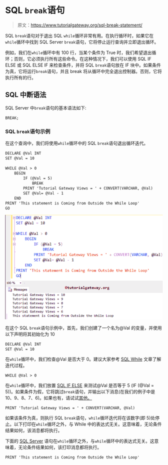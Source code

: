 # SQL `break`语句

> 原文：<https://www.tutorialgateway.org/sql-break-statement/>

SQL `break`语句对于退出 SQL `while`循环非常有用。在执行循环时，如果它在`while`循环中找到 SQL Server `break`语句，它将停止运行查询并立即退出循环。

例如，我们在`while`循环中有 100 行，当某个条件为 True 时，我们希望退出循环；否则，它必须执行所有这些命令。在这种情况下，我们可以使用 SQL IF ELSE 或 SQL ELSE IF 来检查条件，并将 SQL `break`语句放在 IF 块中。如果条件为真，它将运行`break`语句，并且 break 将从循环中完全退出控制器。否则，它将执行所有的行。

## SQL 中断语法

SQL Server 中`break`语句的基本语法如下:

```
BREAK;
```

### SQL `break`语句示例

在这个查询中，我们将使用`while`循环中的 SQL `break`语句退出循环迭代。

```
DECLARE @Val INT
SET @Val = 10

WHILE @Val > 0
	BEGIN
		IF (@Val = 5)
			BREAK
		PRINT 'Tutorial Gateway Views = ' + CONVERT(VARCHAR, @Val)
		SET @Val= @Val - 1
	END
PRINT 'This statement is Coming from Outside the While Loop'
GO
```

![SQL BREAK Statement 1](img/47c114f77a024e8a9a414cc4047d7751.png)

在这个 SQL `break`语句示例中，首先，我们创建了一个名为@Val 的变量，并使用以下声明将其初始化为 10

```
DECLARE @Val INT
SET @Val = 10
```

在`while`循环中，我们检查@Val 是否大于 0。建议大家参考 [SQL While](https://www.tutorialgateway.org/sql-while-loop/) 文章了解迭代过程。

```
WHILE @Val > 0
```

在`while`循环中，我们放置 [SQL IF ELSE](https://www.tutorialgateway.org/sql-if-else/) 来测试@Val 是否等于 5 (IF (@Val = 5))。如果条件为假，它将跳过`break`语句，并输出以下消息(在我们的例子中是 10、9、8、7、6)。如果也有，请试试[其他。](https://www.tutorialgateway.org/sql-else-if/)

```
PRINT 'Tutorial Gateway Views = ' + CONVERT(VARCHAR, @Val)
```

如果该条件为真，则执行 SQL `break`语句，`while`循环迭代将在该数字(即 5)处停止。以下打印在`while`循环之外，与 While 中的表达式无关。这意味着，无论条件结果如何，该消息都将执行。

下面的 [SQL Server](https://www.tutorialgateway.org/sql/) 语句在`while`循环之外，与`while`循环中的表达式无关。这意味着，无论条件结果如何，该打印消息都将执行。

```
PRINT 'This statement is Coming from Outside the While Loop'
```
